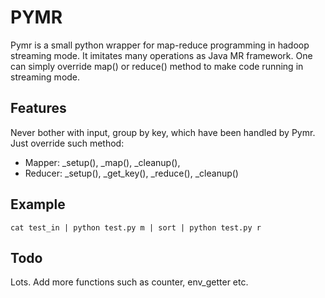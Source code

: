 # PYMR
Pymr is a small python wrapper for map-reduce programming in hadoop streaming mode. It imitates many operations as Java MR framework. One can simply override map() or reduce() method to make code running in streaming mode.  

## Features
Never bother with input, group by key, which have been handled by Pymr. Just override such method:  

- Mapper:
_setup(), _map(), _cleanup(),
- Reducer:
_setup(), _get_key(), _reduce(), _cleanup()

## Example
`cat test_in | python test.py m | sort | python test.py r`

## Todo
Lots. Add more functions such as counter, env_getter etc.
